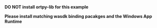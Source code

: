**DO NOT install ortpy-lib for this example**

**Please install matching wasdk binding pacakges and the Windows App Runtime**
